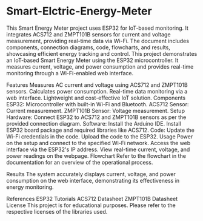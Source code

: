 # Smart-Elctric-Energy-Meter
This Smart Energy Meter project uses ESP32 for IoT-based monitoring. It integrates ACS712 and ZMPT101B sensors for current and voltage measurement, providing real-time data via Wi-Fi. The document includes components, connection diagrams, code, flowcharts, and results, showcasing efficient energy tracking and control.
This project demonstrates an IoT-based Smart Energy Meter using the ESP32 microcontroller. It measures current, voltage, and power consumption and provides real-time monitoring through a Wi-Fi-enabled web interface.

Features
Measures AC current and voltage using ACS712 and ZMPT101B sensors.
Calculates power consumption.
Real-time data monitoring via a web interface.
Lightweight and cost-effective IoT solution.
Components
ESP32: Microcontroller with built-in Wi-Fi and Bluetooth.
ACS712 Sensor: Current measurement.
ZMPT101B Sensor: Voltage measurement.
Setup
Hardware: Connect ESP32 to ACS712 and ZMPT101B sensors as per the provided connection diagram.
Software:
Install the Arduino IDE.
Install ESP32 board package and required libraries like ACS712.
Code:
Update the Wi-Fi credentials in the code.
Upload the code to the ESP32.
Usage
Power on the setup and connect to the specified Wi-Fi network.
Access the web interface via the ESP32's IP address.
View real-time current, voltage, and power readings on the webpage.
Flowchart
Refer to the flowchart in the documentation for an overview of the operational process.

Results
The system accurately displays current, voltage, and power consumption on the web interface, demonstrating its effectiveness in energy monitoring.

References
ESP32 Tutorials
ACS712 Datasheet
ZMPT101B Datasheet
License
This project is for educational purposes. Please refer to the respective licenses of the libraries used.

